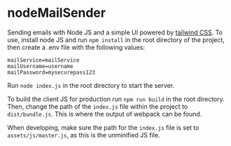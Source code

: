# nodeMailSender
Sending emails with Node JS and a simple UI powered by [tailwind CSS](https://tailwindcss.com).
To use, install node JS and run `npm install` in the root directory of the project, then create a .env file with the following values:
```
mailService=mailService
mailUsername=username
mailPassword=mysecurepass123
```
Run `node index.js` in the root directory to start the server.

To build the client JS for production run `npm run build` in the root directory.
Then, change the path of the `index.js` file within the project to `dist/bundle.js`. This is where the output of webpack can be found.

When developing, make sure the path for the `index.js` file is set to `assets/js/master.js`, as this is the unminified JS file.

